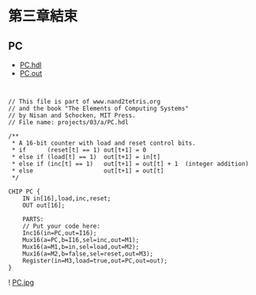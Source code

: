 # 第三章結束
## PC
* [PC.hdl](https://github.com/cycyucheng1010/co109a/blob/master/03/a/PC.hdl)
* [PC.out](https://github.com/cycyucheng1010/co109a/blob/master/03/a/PC.out)
<pre><code>
  
// This file is part of www.nand2tetris.org
// and the book "The Elements of Computing Systems"
// by Nisan and Schocken, MIT Press.
// File name: projects/03/a/PC.hdl

/**
 * A 16-bit counter with load and reset control bits.
 * if      (reset[t] == 1) out[t+1] = 0
 * else if (load[t] == 1)  out[t+1] = in[t]
 * else if (inc[t] == 1)   out[t+1] = out[t] + 1  (integer addition)
 * else                    out[t+1] = out[t]
 */

CHIP PC {
    IN in[16],load,inc,reset;
    OUT out[16];

    PARTS:
    // Put your code here:
    Inc16(in=PC,out=I16);
    Mux16(a=PC,b=I16,sel=inc,out=M1);
    Mux16(a=M1,b=in,sel=load,out=M2);
    Mux16(a=M2,b=false,sel=reset,out=M3);
    Register(in=M3,load=true,out=PC,out=out);
}
</pre></code>
! [PC.jpg](https://github.com/cycyucheng1010/co109a/blob/master/03/a/PC.jpg)
